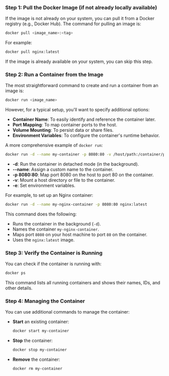 ### Step 1: Pull the Docker Image (if not already locally available)

If the image is not already on your system, you can pull it from a Docker registry (e.g., Docker Hub). The command for pulling an image is:

```bash
docker pull <image_name>:<tag>
```

For example:

```bash
docker pull nginx:latest
```

If the image is already available on your system, you can skip this step.

### Step 2: Run a Container from the Image

The most straightforward command to create and run a container from an image is:

```bash
docker run <image_name>
```

However, for a typical setup, you'll want to specify additional options:

- **Container Name**: To easily identify and reference the container later.
- **Port Mapping**: To map container ports to the host.
- **Volume Mounting**: To persist data or share files.
- **Environment Variables**: To configure the container's runtime behavior.

A more comprehensive example of `docker run`:

```bash
docker run -d --name my-container -p 8080:80 -v /host/path:/container/path -e ENV_VAR=value <image_name>:<tag>
```

- **-d**: Run the container in detached mode (in the background).
- **--name**: Assign a custom name to the container.
- **-p 8080:80**: Map port 8080 on the host to port 80 on the container.
- **-v**: Mount a host directory or file to the container.
- **-e**: Set environment variables.

For example, to set up an Nginx container:

```bash
docker run -d --name my-nginx-container -p 8080:80 nginx:latest
```

This command does the following:

- Runs the container in the background (`-d`).
- Names the container `my-nginx-container`.
- Maps port `8080` on your host machine to port `80` on the container.
- Uses the `nginx:latest` image.

### Step 3: Verify the Container is Running

You can check if the container is running with:

```bash
docker ps
```

This command lists all running containers and shows their names, IDs, and other details.

### Step 4: Managing the Container

You can use additional commands to manage the container:

- **Start** an existing container:

  ```bash
  docker start my-container
  ```

- **Stop** the container:

  ```bash
  docker stop my-container
  ```

- **Remove** the container:

  ```bash
  docker rm my-container
  ```
